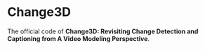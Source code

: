 # Change3D
The official code of **Change3D: Revisiting Change Detection and Captioning from A Video Modeling Perspective**.
